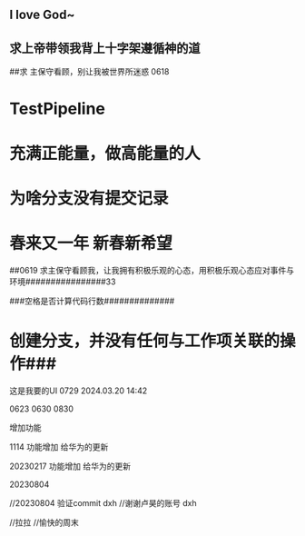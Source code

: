 ## I love God~
## 求上帝带领我背上十字架遵循神的道
##求 主保守看顾，别让我被世界所迷惑 0618

# TestPipeline
#  充满正能量，做高能量的人
#  为啥分支没有提交记录
# 春来又一年 新春新希望

##0619 求主保守看顾我，让我拥有积极乐观的心态，用积极乐观心态应对事件与环境################33

###空格是否计算代码行数##############

# 创建分支，并没有任何与工作项关联的操作###

这是我要的UI 0729
2024.03.20 14:42

0623
0630
0830

增加功能

1114 
功能增加
给华为的更新


20230217
功能增加
给华为的更新

20230804

//20230804 验证commit dxh
//谢谢卢昊的账号 dxh 

//拉拉
//愉快的周末 
